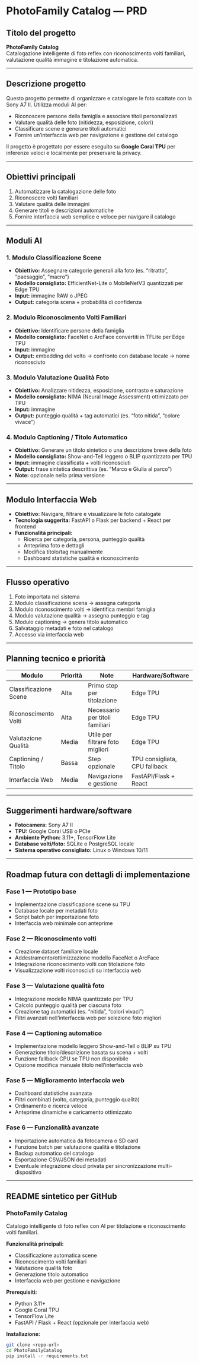 # PhotoFamily Catalog — PRD

## Titolo del progetto
**PhotoFamily Catalog**  
Catalogazione intelligente di foto reflex con riconoscimento volti familiari, valutazione qualità immagine e titolazione automatica.

---

## Descrizione progetto
Questo progetto permette di organizzare e catalogare le foto scattate con la Sony A7 II. Utilizza moduli AI per:
- Riconoscere persone della famiglia e associare titoli personalizzati
- Valutare qualità delle foto (nitidezza, esposizione, colori)
- Classificare scene e generare titoli automatici
- Fornire un’interfaccia web per navigazione e gestione del catalogo

Il progetto è progettato per essere eseguito su **Google Coral TPU** per inferenze veloci e localmente per preservare la privacy.

---

## Obiettivi principali
1. Automatizzare la catalogazione delle foto
2. Riconoscere volti familiari
3. Valutare qualità delle immagini
4. Generare titoli e descrizioni automatiche
5. Fornire interfaccia web semplice e veloce per navigare il catalogo

---

## Moduli AI

### 1. Modulo Classificazione Scene
- **Obiettivo:** Assegnare categorie generali alla foto (es. “ritratto”, “paesaggio”, “macro”)  
- **Modello consigliato:** EfficientNet-Lite o MobileNetV3 quantizzati per Edge TPU  
- **Input:** immagine RAW o JPEG  
- **Output:** categoria scena + probabilità di confidenza

### 2. Modulo Riconoscimento Volti Familiari
- **Obiettivo:** Identificare persone della famiglia  
- **Modello consigliato:** FaceNet o ArcFace convertiti in TFLite per Edge TPU  
- **Input:** immagine  
- **Output:** embedding del volto → confronto con database locale → nome riconosciuto

### 3. Modulo Valutazione Qualità Foto
- **Obiettivo:** Analizzare nitidezza, esposizione, contrasto e saturazione  
- **Modello consigliato:** NIMA (Neural Image Assessment) ottimizzato per TPU  
- **Input:** immagine  
- **Output:** punteggio qualità + tag automatici (es. “foto nitida”, “colore vivace”)

### 4. Modulo Captioning / Titolo Automatico
- **Obiettivo:** Generare un titolo sintetico o una descrizione breve della foto  
- **Modello consigliato:** Show-and-Tell leggero o BLIP quantizzato per TPU  
- **Input:** immagine classificata + volti riconosciuti  
- **Output:** frase sintetica descrittiva (es. “Marco e Giulia al parco”)  
- **Note:** opzionale nella prima versione

---

## Modulo Interfaccia Web
- **Obiettivo:** Navigare, filtrare e visualizzare le foto catalogate  
- **Tecnologia suggerita:** FastAPI o Flask per backend + React per frontend  
- **Funzionalità principali:**
  - Ricerca per categoria, persona, punteggio qualità
  - Anteprima foto e dettagli
  - Modifica titolo/tag manualmente
  - Dashboard statistiche qualità e riconoscimento

---

## Flusso operativo
1. Foto importata nel sistema
2. Modulo classificazione scena → assegna categoria
3. Modulo riconoscimento volti → identifica membri famiglia
4. Modulo valutazione qualità → assegna punteggio e tag
5. Modulo captioning → genera titolo automatico
6. Salvataggio metadati e foto nel catalogo
7. Accesso via interfaccia web

---

## Planning tecnico e priorità

| Modulo | Priorità | Note | Hardware/Software |
|--------|----------|------|-----------------|
| Classificazione Scene | Alta | Primo step per titolazione | Edge TPU |
| Riconoscimento Volti | Alta | Necessario per titoli familiari | Edge TPU |
| Valutazione Qualità | Media | Utile per filtrare foto migliori | Edge TPU |
| Captioning / Titolo | Bassa | Step opzionale | TPU consigliata, CPU fallback |
| Interfaccia Web | Media | Navigazione e gestione | FastAPI/Flask + React |

---

## Suggerimenti hardware/software
- **Fotocamera:** Sony A7 II  
- **TPU:** Google Coral USB o PCIe  
- **Ambiente Python:** 3.11+, TensorFlow Lite  
- **Database volti/foto:** SQLite o PostgreSQL locale  
- **Sistema operativo consigliato:** Linux o Windows 10/11

---

## Roadmap futura con dettagli di implementazione

### Fase 1 — Prototipo base
- Implementazione classificazione scene su TPU
- Database locale per metadati foto
- Script batch per importazione foto
- Interfaccia web minimale con anteprime

### Fase 2 — Riconoscimento volti
- Creazione dataset familiare locale
- Addestramento/ottimizzazione modello FaceNet o ArcFace
- Integrazione riconoscimento volti con titolazione foto
- Visualizzazione volti riconosciuti su interfaccia web

### Fase 3 — Valutazione qualità foto
- Integrazione modello NIMA quantizzato per TPU
- Calcolo punteggio qualità per ciascuna foto
- Creazione tag automatici (es. “nitida”, “colori vivaci”)
- Filtri avanzati nell’interfaccia web per selezione foto migliori

### Fase 4 — Captioning automatico
- Implementazione modello leggero Show-and-Tell o BLIP su TPU
- Generazione titolo/descrizione basata su scena + volti
- Funzione fallback CPU se TPU non disponibile
- Opzione modifica manuale titolo nell’interfaccia web

### Fase 5 — Miglioramento interfaccia web
- Dashboard statistiche avanzata
- Filtri combinati (volto, categoria, punteggio qualità)
- Ordinamento e ricerca veloce
- Anteprime dinamiche e caricamento ottimizzato

### Fase 6 — Funzionalità avanzate
- Importazione automatica da fotocamera o SD card
- Funzione batch per valutazione qualità e titolazione
- Backup automatico del catalogo
- Esportazione CSV/JSON dei metadati
- Eventuale integrazione cloud privata per sincronizzazione multi-dispositivo

---

## README sintetico per GitHub

### PhotoFamily Catalog
Catalogo intelligente di foto reflex con AI per titolazione e riconoscimento volti familiari.

**Funzionalità principali:**
- Classificazione automatica scene
- Riconoscimento volti familiari
- Valutazione qualità foto
- Generazione titolo automatico
- Interfaccia web per gestione e navigazione

**Prerequisiti:**
- Python 3.11+
- Google Coral TPU
- TensorFlow Lite
- FastAPI / Flask + React (opzionale per interfaccia web)

**Installazione:**
```bash
git clone <repo-url>
cd PhotoFamilyCatalog
pip install -r requirements.txt
